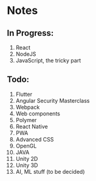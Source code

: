 # Notes

## In Progress:
1. React
2. NodeJS
3. JavaScript, the tricky part

## Todo:
1. Flutter
2. Angular Security Masterclass
3. Webpack
4. Web components
5. Polymer
6. React Native
7. PWA
8. Advanced CSS
9. OpenGL
10. JAVA
11. Unity 2D
12. Unity 3D
13. AI, ML stuff (to be decided)
